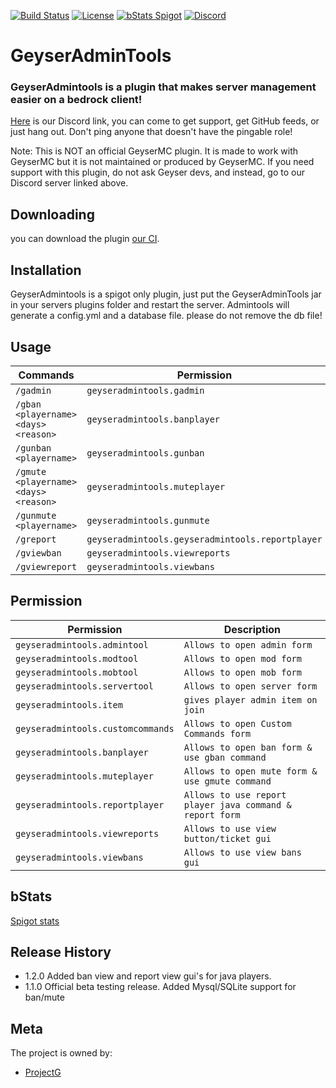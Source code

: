 [![Build Status](https://ci.alysaa.net/job/GeyserAdminTools/job/master/badge/icon)](https://ci.alysaa.net/job/GeyserAdminTools/job/master)
[![License](https://img.shields.io/badge/License-GPL-orange)](https://github.com/ProjectG-Plugins/GeyserAdminTools/blob/master/LICENSE)
[![bStats Spigot](https://img.shields.io/bstats/servers/10943?color=yellow&label=Spigot%20servers)](https://bstats.org/plugin/bukkit/GeyserAdminTools/10943)
[![Discord](https://img.shields.io/discord/806179549498966058?color=7289da&label=discord&logo=discord&logoColor=white)](https://discord.gg/xXzzdAXa2b)

# GeyserAdminTools
### GeyserAdmintools is a plugin that makes server management easier on a bedrock client!

[Here](https://discord.gg/xXzzdAXa2b) is our Discord link, you can come to get support, get GitHub feeds, or just hang out. Don't ping anyone that doesn't have the pingable role!

Note: This is NOT an official GeyserMC plugin. It is made to work with GeyserMC but it is not maintained or produced by GeyserMC. If you need support with this plugin, do not ask Geyser devs, and instead, go to our Discord server linked above.

## Downloading

you can download the plugin [our CI](https://ci.alysaa.net/job/GeyserAdminTools/job/master/).

## Installation

GeyserAdmintools is a spigot only plugin, just put the GeyserAdminTools jar in your servers plugins folder and restart the server. Admintools will generate a config.yml and a database file. please do not remove the db file!

## Usage

| Commands | Permission |
| --- | --- |
| `/gadmin` | `geyseradmintools.gadmin` |
| `/gban <playername> <days> <reason>` | `geyseradmintools.banplayer` |
| `/gunban <playername>` | `geyseradmintools.gunban` |
| `/gmute <playername> <days> <reason>` | `geyseradmintools.muteplayer` |
| `/gunmute <playername>` | `geyseradmintools.gunmute` |
| `/greport` | `geyseradmintools.geyseradmintools.reportplayer` |
| `/gviewban` | `geyseradmintools.viewreports` |
| `/gviewreport` | `geyseradmintools.viewbans` |

## Permission

| Permission | Description |
| --- | --- |
| `geyseradmintools.admintool` | `Allows to open admin form` |
| `geyseradmintools.modtool` | `Allows to open mod form` |
| `geyseradmintools.mobtool` | `Allows to open mob form` |
| `geyseradmintools.servertool` | `Allows to open server form` |
| `geyseradmintools.item` | `gives player admin item on join` |
| `geyseradmintools.customcommands` | `Allows to open Custom Commands form` |
| `geyseradmintools.banplayer` | `Allows to open ban form & use gban command` |
| `geyseradmintools.muteplayer` | `Allows to open mute form & use gmute command` |
| `geyseradmintools.reportplayer` | `Allows to use report player java command & report form` |
| `geyseradmintools.viewreports` | `Allows to use view button/ticket gui` |
| `geyseradmintools.viewbans` | `Allows to use view bans gui` |




## bStats
[Spigot stats](https://bstats.org/plugin/bukkit/GeyserAdminTools/10943)

## Release History
* 1.2.0
  Added ban view and report view gui's for java players.
* 1.1.0
  Official beta testing release. Added Mysql/SQLite support for ban/mute 

## Meta

The project is owned by:
- [ProjectG](https://github.com/ProjectG-Plugins)
</br>
